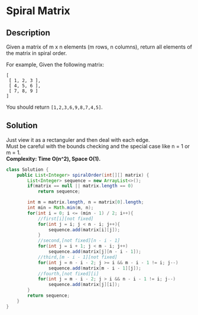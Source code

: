 # Spiral Matrix
## Description
Given a matrix of m x n elements (m rows, n columns), return all elements of the matrix in spiral order.

For example,
Given the following matrix:
```
[
 [ 1, 2, 3 ],
 [ 4, 5, 6 ],
 [ 7, 8, 9 ]
]
```
You should return `[1,2,3,6,9,8,7,4,5]`.

## Solution
Just view it as a rectanguler and then deal with each edge.  
Must be careful with the bounds checking and the special case like n = 1 or m = 1.  
**Complexity: Time O(n^2), Space O(1).**
```java
class Solution {
    public List<Integer> spiralOrder(int[][] matrix) {
        List<Integer> sequence = new ArrayList<>();
        if(matrix == null || matrix.length == 0)
            return sequence;

        int m = matrix.length, n = matrix[0].length;
        int min = Math.min(m, n);
        for(int i = 0; i <= (min - 1) / 2; i++){
            //first[i][not fixed]
            for(int j = i; j < n - i; j++){
                sequence.add(matrix[i][j]);
            }
            //second,[not fixed][n - i - 1]
            for(int j = i + 1; j < m - i; j++)
                sequence.add(matrix[j][n - i - 1]);
            //third,[m - i - 1][not fixed]
            for(int j = n - i - 2; j >= i && m - i - 1 != i; j--)
                sequence.add(matrix[m - i - 1][j]);
            //fourth,[not fixed][i]
            for(int j = m - i - 2; j > i && n - i - 1 != i; j--)
                sequence.add(matrix[j][i]);
        }
        return sequence;
    }
}
```
